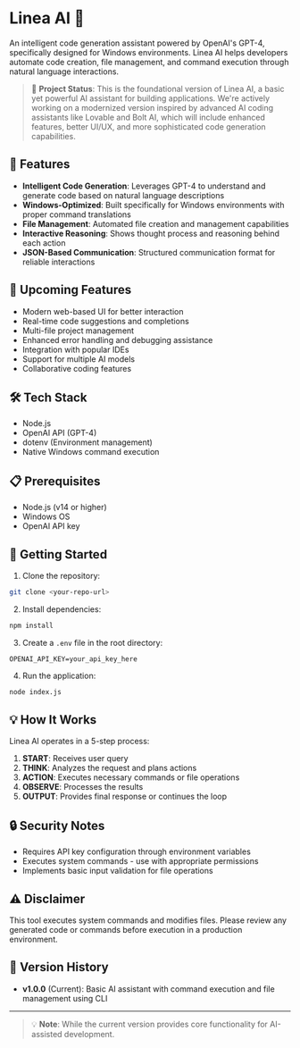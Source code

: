 # Linea AI 🚀

An intelligent code generation assistant powered by OpenAI's GPT-4, specifically designed for Windows environments. Linea AI helps developers automate code creation, file management, and command execution through natural language interactions.

> 🌱 **Project Status**: This is the foundational version of Linea AI, a basic yet powerful AI assistant for building applications. We're actively working on a modernized version inspired by advanced AI coding assistants like Lovable and Bolt AI, which will include enhanced features, better UI/UX, and more sophisticated code generation capabilities.

## 🌟 Features

- **Intelligent Code Generation**: Leverages GPT-4 to understand and generate code based on natural language descriptions
- **Windows-Optimized**: Built specifically for Windows environments with proper command translations
- **File Management**: Automated file creation and management capabilities
- **Interactive Reasoning**: Shows thought process and reasoning behind each action
- **JSON-Based Communication**: Structured communication format for reliable interactions

## 🎯 Upcoming Features

- Modern web-based UI for better interaction
- Real-time code suggestions and completions
- Multi-file project management
- Enhanced error handling and debugging assistance
- Integration with popular IDEs
- Support for multiple AI models
- Collaborative coding features

## 🛠️ Tech Stack

- Node.js
- OpenAI API (GPT-4)
- dotenv (Environment management)
- Native Windows command execution

## 📋 Prerequisites

- Node.js (v14 or higher)
- Windows OS
- OpenAI API key

## 🚀 Getting Started

1. Clone the repository:

```bash
git clone <your-repo-url>
```

2. Install dependencies:

```bash
npm install
```

3. Create a `.env` file in the root directory:

```env
OPENAI_API_KEY=your_api_key_here
```

4. Run the application:

```bash
node index.js
```

## 💡 How It Works

Linea AI operates in a 5-step process:

1. **START**: Receives user query
2. **THINK**: Analyzes the request and plans actions
3. **ACTION**: Executes necessary commands or file operations
4. **OBSERVE**: Processes the results
5. **OUTPUT**: Provides final response or continues the loop

## 🔒 Security Notes

- Requires API key configuration through environment variables
- Executes system commands - use with appropriate permissions
- Implements basic input validation for file operations

## ⚠️ Disclaimer

This tool executes system commands and modifies files. Please review any generated code or commands before execution in a production environment.

## 🔄 Version History

- **v1.0.0** (Current): Basic AI assistant with command execution and file management using CLI

---

> 💡 **Note**: While the current version provides core functionality for AI-assisted development.
